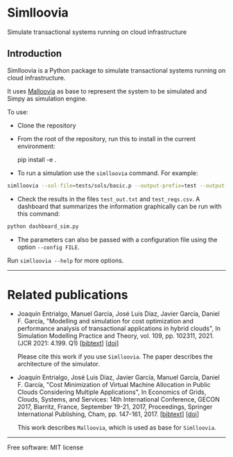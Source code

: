 # Simlloovia

Simulate transactional systems running on cloud infrastructure

## Introduction

Simlloovia is a Python package to simulate transactional systems running on cloud
infrastructure.

It uses [Malloovia](https://github.com/asi-uniovi/malloovia) as base to
represent the system to be simulated and Simpy as simulation engine.

To use:

- Clone the repository
- From the root of the repository, run this to install in the current
  environment:

    pip install -e .

- To run a simulation use the `simlloovia` command. For example:

```bash
simlloovia --sol-file=tests/sols/basic.p --output-prefix=test --output-dir=. --workload-length=3600 --save-evs=True
```

- Check the results in the files `test_out.txt` and `test_reqs.csv`. A dashboard
that summarizes the information graphically can be run with this command:

```bash
python dashboard_sim.py
```

- The parameters can also be passed with a configuration file using the option
`--config FILE`.

Run `simlloovia --help` for more options.

***

# Related publications

- Joaquín Entrialgo, Manuel García, José Luis Díaz, Javier García, Daniel F.
  García, "Modelling and simulation for cost optimization and performance
  analysis of transactional applications in hybrid clouds", In Simulation
  Modelling Practice and Theory, vol. 109, pp. 102311, 2021. (JCR 2021: 4.199.
        Q1)
        [[bibtext](http://www.atc.uniovi.es/joaquin-entrialgo/bibtexbrowser.php?key=entrialgo2021hybrid&bib=entrialgo.bib)]
        [[doi](http://dx.doi.org/https://doi.org/10.1016/j.simpat.2021.102311)]

  Please cite this work if you use `Simlloovia`. The paper describes the
  architecture of the simulator.

- Joaquín Entrialgo, José Luis Díaz, Javier García, Manuel García, Daniel F.
  García, "Cost Minimization of Virtual Machine Allocation in Public Clouds
  Considering Multiple Applications", In Economics of Grids, Clouds, Systems,
  and Services: 14th International Conference, GECON 2017, Biarritz, France,
  September 19-21, 2017, Proceedings, Springer International Publishing, Cham,
  pp. 147-161, 2017.
  [[bibtext](http://www.atc.uniovi.es/joaquin-entrialgo/bibtexbrowser.php?key=entrialgo2017malloovia&bib=entrialgo.bib)]
  [[doi](http://dx.doi.org/10.1007/978-3-319-68066-8_12)]

  This work describes `Malloovia`, which is used as base for `Simlloovia`.

***

Free software: MIT license
